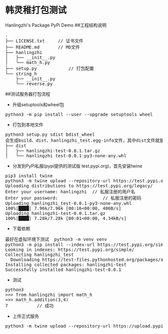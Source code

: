 # 韩灵稚打包测试
Hanlingzhi's Package PyPi Demo
##工程结构说明
<pre>
.
├── LICENSE.txt    	// 证书文件
├── README.md		// MD文件
├── hanlingzhi
│   ├── __init__.py
│   └── math_h.py
├── setup.py			// 打包配置
└── string_h
    ├── __init__.py
    └── reverse.py
</pre>

##测试服务器打包流程

* 升级setuptools和wheel包
<pre>python3 -m pip install --user --upgrade setuptools wheel
</pre>

* 打包到本地文件
<pre>python3 setup.py sdist bdist_wheel
会生成build、dist、hanlingzhi_test.egg-info文件，其中dist文件就是制品
├── dist
│   ├── hanlingzhi-test-0.0.1.tar.gz
│   └── hanlingzhi_test-0.0.1-py3-none-any.whl
</pre>

* 分发到PyPi私服(pypi提供的测试版 test.pypi.org)，首先安装twine
<pre>
pip3 install twine
python3 -m twine upload --repository-url https://test.pypi.org/legacy/ dist/*
Uploading distributions to https://test.pypi.org/legacy/
Enter your username: hanlingzhi  // 私服注册的用户名
Enter your password:                 // 私服注册的密码
Uploading hanlingzhi_test-0.0.1-py3-none-any.whl
100%|████| 7.96k/7.96k [00:16<00:00, 486B/s]
Uploading hanlingzhi-test-0.0.1.tar.gz
100%|████| 7.28k/7.28k [00:01<00:00, 4.34kB/s]
</pre>

* 下载依赖
<pre>
最好在虚拟环境下测试  python3 -m venv venv
python3 -m pip install --index-url https://test.pypi.org/simple/ --no-deps hanlingzhi_test
Looking in indexes: https://test.pypi.org/simple/
Collecting hanlingzhi_test
  Downloading https://test-files.pythonhosted.org/packages/a7/ca/3e5ecda3c564a721642a756e31ec2f6f340067cfa4dddb119e2eb2c98dd0/hanlingzhi_test-0.0.1-py3-none-any.whl
Installing collected packages: hanlingzhi-test
Successfully installed hanlingzhi-test-0.0.1
</pre>

* 测试
<pre>
python3
>>> from hanlingzhi import math_h
>>> math_h.addition(3,4)
7			// 成功
</pre>

* 上传正式服务
<pre>
python3 -m twine upload --repository-url https://upload.pypi.org/legacy/  dist/*
</pre>
